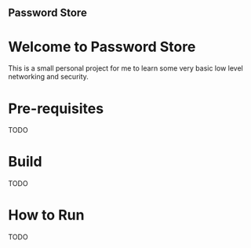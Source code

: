 ## Password Store

# Welcome to Password Store

This is a small personal project for me to learn some very basic low level networking and security.

# Pre-requisites

TODO

# Build

TODO

# How to Run

TODO